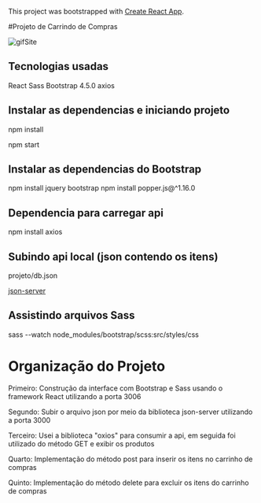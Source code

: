 This project was bootstrapped with [Create React App](https://github.com/facebook/create-react-app).

#Projeto de Carrindo de Compras

![gifSite](https://user-images.githubusercontent.com/47642347/83709055-bae9bf00-a5eb-11ea-9b6e-8e950b69e5c5.gif)


## Tecnologias usadas

React
Sass
Bootstrap 4.5.0
axios

## Instalar as dependencias e iniciando projeto

npm install

npm start

## Instalar as dependencias do Bootstrap

npm install jquery bootstrap
npm install  popper.js@^1.16.0

## Dependencia para carregar api

npm install axios    

## Subindo api local (json contendo os itens)

projeto/db.json

[json-server](https://github.com/typicode/json-server)

## Assistindo arquivos Sass

sass --watch node_modules/bootstrap/scss:src/styles/css


# Organização do Projeto

Primeiro:  Construção da interface com Bootstrap e Sass usando o framework React utilizando a porta 3006

Segundo:  Subir o arquivo json por meio da biblioteca json-server  utilizando a porta 3000

Terceiro: Usei a biblioteca "oxios" para consumir a api, em seguida foi utilizado do método GET e exibir os produtos

Quarto: Implementação do método post para inserir os itens no carrinho de compras

Quinto: Implementação do método delete para excluir os itens do carrinho de compras
